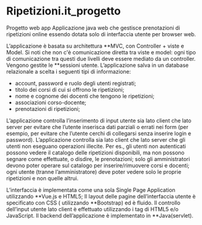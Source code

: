 # Ripetizioni.it_progetto
Progetto web app
Applicazione java web che gestisce prenotazioni di ripetizioni online essendo dotata solo di interfaccia utente per browser web.

L’applicazione è basata su architettura **MVC, con Controller + viste e Model. Si noti che non c'è comunicazione diretta tra viste e model: ogni tipo di comunicazione tra questi due livelli deve essere mediato da un controller.
Vengono gestite le **sessioni utente.
L’applicazione salva in un database relazionale a scelta i seguenti tipi di informazione:
 - account, password e ruolo degli utenti registrati;
 - titolo dei corsi di cui si offrono le ripetizioni;
 - nome e cognome dei docenti che tengono le ripetizioni;
 - associazioni corso-docente;
 - prenotazioni di ripetizioni;

L’applicazione controlla l’inserimento di input utente sia lato client che lato server per evitare che l’utente inserisca dati parziali o errati nei form (per esempio, per evitare che l’utente cerchi di collegarsi senza inserire login e password).
L’applicazione controlla sia lato client che lato server che gli utenti non eseguano operazioni illecite. Per es., gli utenti non autenticati possono vedere il catalogo delle ripetizioni disponibili, ma non possono segnare come effettuate, o disdire, le prenotazioni; solo gli amministratori devono poter operare sul catalogo per inserire/rimuovere corsi e docenti; ogni utente (tranne l’amministratore) deve poter vedere solo le proprie ripetizioni e non quelle altrui.


L’interfaccia è implementata come una sola Single Page Application utilizzando **Vue.js e HTML5; Il layout delle pagine dell’interfaccia utente è specificato con CSS ( utilizzando **Bootstrap) ed è fluido.
Il controllo dell’input utente lato client è effettuato utilizzando i tag di HTML5 e/o JavaScript.
Il backend dell’applicazione è implementato in **Java(servlet).

